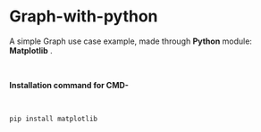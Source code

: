 # Graph-with-python

A simple Graph use case example, made through **Python** module: **Matplotlib** .

<br>

**Installation command for CMD-**

<br>

`pip install matplotlib`
